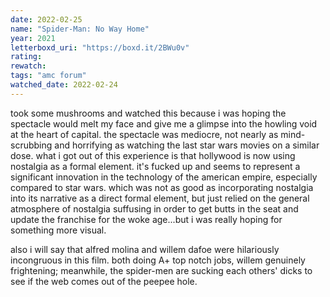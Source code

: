 ```yaml
---
date: 2022-02-25
name: "Spider-Man: No Way Home"
year: 2021
letterboxd_uri: "https://boxd.it/2BWu0v"
rating: 
rewatch: 
tags: "amc forum"
watched_date: 2022-02-24
---
```


took some mushrooms and watched this because i was hoping the spectacle would melt my face and give me a glimpse into the howling void at the heart of capital. the spectacle was mediocre, not nearly as mind-scrubbing and horrifying as watching the last star wars movies on a similar dose. what i got out of this experience is that hollywood is now using nostalgia as a formal element. it's fucked up and seems to represent a significant innovation in the technology of the american empire, especially compared to star wars. which was not as good as incorporating nostalgia into its narrative as a direct formal element, but just relied on the general atmosphere of nostalgia suffusing in order to get butts in the seat and update the franchise for the woke age...but i was really hoping for something more visual.

also i will say that alfred molina and willem dafoe were hilariously incongruous in this film. both doing A+ top notch jobs, willem genuinely frightening; meanwhile, the spider-men are sucking each others' dicks to see if the web comes out of the peepee hole.
